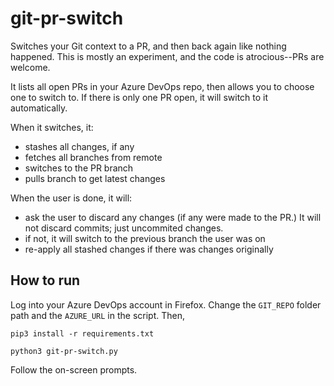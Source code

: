 # git-pr-switch
Switches your Git context to a PR, and then back again like nothing happened. This is mostly an experiment, and the code is atrocious--PRs are welcome. 

It lists all open PRs in your Azure DevOps repo, then allows you to choose one to switch to. If there is only one PR open, it will switch to it automatically.

When it switches, it:
- stashes all changes, if any
- fetches all branches from remote
- switches to the PR branch
- pulls branch to get latest changes

When the user is done, it will:
- ask the user to discard any changes (if any were made to the PR.) It will not discard commits; just uncommited changes.
- if not, it will switch to the previous branch the user was on
- re-apply all stashed changes if there was changes originally


## How to run

Log into your Azure DevOps account in Firefox. Change the `GIT_REPO` folder path and the `AZURE_URL` in the script. Then,

`pip3 install -r requirements.txt`

`python3 git-pr-switch.py`

Follow the on-screen prompts.
